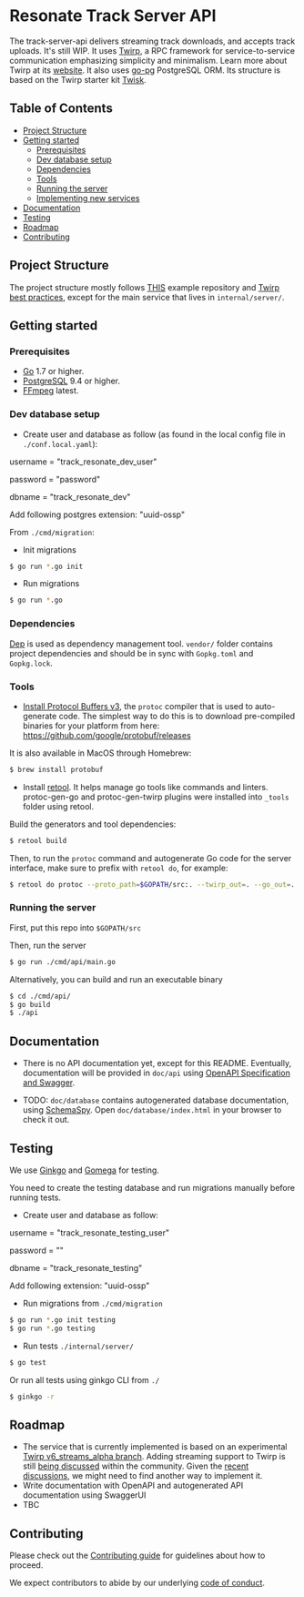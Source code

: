 # Resonate Track Server API

The track-server-api delivers streaming track downloads, and accepts track uploads.
It's still WIP.
It uses [Twirp](https://github.com/twitchtv/twirp), a RPC framework for service-to-service communication emphasizing simplicity and minimalism. Learn more about
Twirp at its [website](https://twitchtv.github.io/twirp/docs/intro.html).
It also uses [go-pg](https://github.com/go-pg/pg) PostgreSQL ORM.
Its structure is based on the Twirp starter kit [Twisk](https://github.com/ribice/twisk).

## Table of Contents
- [Project Structure](#project-structure)
- [Getting started](#getting-started)
    - [Prerequisites](#prerequisites)
    - [Dev database setup](#dev-database-setup)
    - [Dependencies](#dependencies)
    - [Tools](#tools)
    - [Running the server](#running-the-server)
    - [Implementing new services](#implementing-new-services)
- [Documentation](#documentation)
- [Testing](#testing)
- [Roadmap](#roadmap)
- [Contributing](#contributing)

## Project Structure

The project structure mostly follows [THIS](https://github.com/golang-standards/project-layout) example repository and [Twirp best practices](https://twitchtv.github.io/twirp/docs/best_practices.html), except for the main service that lives in `internal/server/`.

## Getting started

### Prerequisites
- [Go](https://golang.org/) 1.7 or higher.
- [PostgreSQL](https://www.postgresql.org/) 9.4 or higher.
- [FFmpeg](https://ffmpeg.org/) latest.

### Dev database setup

* Create user and database as follow (as found in the local config file in `./conf.local.yaml`):

username = "track_resonate_dev_user"

password = "password"

dbname = "track_resonate_dev"

Add following postgres extension: "uuid-ossp"

From `./cmd/migration`:

* Init migrations

```sh
$ go run *.go init
```

* Run migrations

```sh
$ go run *.go
```

### Dependencies

[Dep](https://github.com/golang/dep) is used as dependency management tool.
`vendor/` folder contains project dependencies and should be in sync with `Gopkg.toml` and `Gopkg.lock`.

### Tools

* [Install Protocol Buffers v3](https://developers.google.com/protocol-buffers/docs/gotutorial),
the `protoc` compiler that is used to auto-generate code. The simplest way to do
this is to download pre-compiled binaries for your platform from here:
https://github.com/google/protobuf/releases

It is also available in MacOS through Homebrew:

```sh
$ brew install protobuf
```

* Install [retool](https://github.com/twitchtv/retool). It helps manage go tools like commands and linters.
protoc-gen-go and protoc-gen-twirp plugins were installed into `_tools` folder using retool.

Build the generators and tool dependencies:
```sh
$ retool build
```

Then, to run the `protoc` command and autogenerate Go code for the server interface, make sure to prefix with `retool do`, for example:
```sh
$ retool do protoc --proto_path=$GOPATH/src:. --twirp_out=. --go_out=. ./rpc/user/service.proto
```

### Running the server

First, put this repo into `$GOPATH/src`

Then, run the server
```sh
$ go run ./cmd/api/main.go
```

Alternatively, you can build and run an executable binary
```sh
$ cd ./cmd/api/
$ go build
$ ./api
```

## Documentation

- There is no API documentation yet, except for this README. Eventually, documentation will be provided in `doc/api` using [OpenAPI Specification and Swagger](https://swagger.io/docs/specification/about/).

- TODO: `doc/database` contains autogenerated database documentation, using [SchemaSpy](http://schemaspy.org/). Open `doc/database/index.html` in your browser to check it out.

## Testing

We use [Ginkgo](https://onsi.github.io/ginkgo/) and [Gomega](https://onsi.github.io/gomega/) for testing.

You need to create the testing database and run migrations manually before running tests.

* Create user and database as follow:

username = "track_resonate_testing_user"

password = ""

dbname = "track_resonate_testing"

Add following extension: "uuid-ossp"

* Run migrations from `./cmd/migration`

```sh
$ go run *.go init testing
$ go run *.go testing
```

* Run tests `./internal/server/`

```sh
$ go test
```

Or run all tests using ginkgo CLI from `./`

```sh
$ ginkgo -r
```

## Roadmap

- The service that is currently implemented is based on an experimental [Twirp v6_streams_alpha branch](https://github.com/twitchtv/twirp/tree/v6_streams_alpha). Adding streaming support to Twirp is still [being discussed](https://github.com/twitchtv/twirp/issues/70) within the community. Given the [recent discussions](https://github.com/twitchtv/twirp/issues/70#issuecomment-470367807), we might need to find another way to implement it.
- Write documentation with OpenAPI and autogenerated API documentation using SwaggerUI
- TBC

## Contributing

Please check out the [Contributing guide](CONTRIBUTING.md) for guidelines about how to proceed.

We expect contributors to abide by our underlying [code of conduct](CODE_OF_CONDUCT.md).
